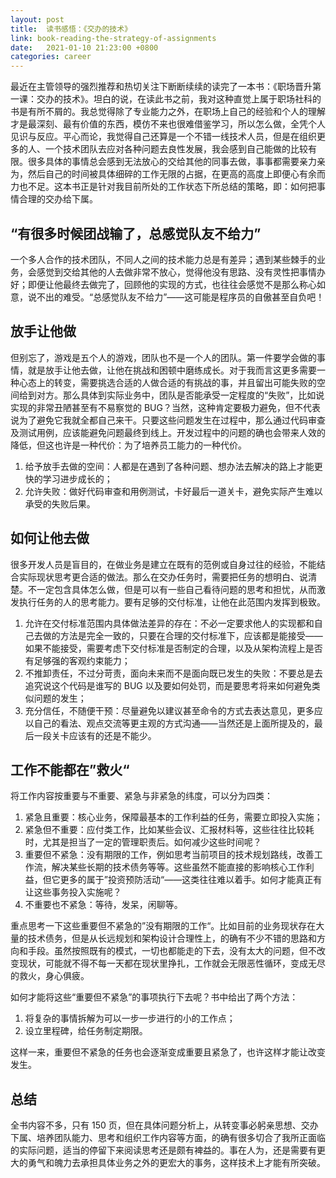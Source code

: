 ```yaml
---
layout: post
title:  读书感悟：《交办的技术》
link: book-reading-the-strategy-of-assignments
date:   2021-01-10 21:23:00 +0800
categories: career
---
```


最近在主管领导的强烈推荐和热切关注下断断续续的读完了一本书：《职场晋升第一课：交办的技术》。坦白的说，在读此书之前，我对这种直觉上属于职场社科的书是有所不屑的。我总觉得除了专业能力之外，在职场上自己的经验和个人的理解才是最深刻、最有价值的东西，模仿不来也很难借鉴学习，所以怎么做，全凭个人见识与反应。平心而论，我觉得自己还算是一个不错一线技术人员，但是在组织更多的人、一个技术团队去应对各种问题去良性发展，我会感到自己能做的比较有限。很多具体的事情总会感到无法放心的交给其他的同事去做，事事都需要亲力亲为，然后自己的时间被具体细碎的工作无限的占据，在更高的高度上即便心有余而力也不足。这本书正是针对我目前所处的工作状态下所总结的策略，即：如何把事情合理的交办给下属。

## “有很多时候团战输了，总感觉队友不给力”

一个多人合作的技术团队，不同人之间的技术能力总是有差异；遇到某些棘手的业务，会感觉到交给其他的人去做非常不放心，觉得他没有思路、没有灵性把事情办好；即便让他最终去做完了，回顾他的实现的方式，也往往会感觉不是那么称心如意，说不出的难受。“总感觉队友不给力”——这可能是程序员的自傲甚至自负吧！

## 放手让他做

但别忘了，游戏是五个人的游戏，团队也不是一个人的团队。第一件要学会做的事情，就是放手让他去做，让他在挑战和困顿中磨练成长。对于我而言这更多需要一种心态上的转变，需要挑选合适的人做合适的有挑战的事，并且留出可能失败的空间给到对方。那么具体到实际业务中，团队是否能承受一定程度的“失败”，比如说实现的非常丑陋甚至有不易察觉的 BUG？当然，这种肯定要极力避免，但不代表说为了避免它我就全都自己来干。只要这些问题发生在过程中，那么通过代码审查及测试用例，应该能避免问题最终到线上。开发过程中的问题的确也会带来人效的降低，但这也许是一种代价：为了培养员工能力的一种代价。

1. 给予放手去做的空间：人都是在遇到了各种问题、想办法去解决的路上才能更快的学习进步成长的；
2. 允许失败：做好代码审查和用例测试，卡好最后一道关卡，避免实际产生难以承受的失败后果。

## 如何让他去做

很多开发人员是盲目的，在做业务是建立在既有的范例或自身过往的经验，不能结合实际现状思考更合适的做法。那么在交办任务时，需要把任务的想明白、说清楚。不一定包含具体怎么做，但是可以有一些自己看待问题的思考和担忧，从而激发执行任务的人的思考能力。要有足够的交付标准，让他在此范围内发挥到极致。

1. 允许在交付标准范围内具体做法差异的存在：不必一定要求他人的实现都和自己去做的方法是完全一致的，只要在合理的交付标准下，应该都是能接受——如果不能接受，需要考虑下交付标准是否制定的合理，以及从架构流程上是否有足够强的客观约束能力；
2. 不推卸责任，不过分苛责，面向未来而不是面向既已发生的失败：不要总是去追究说这个代码是谁写的 BUG 以及要如何处罚，而是要思考将来如何避免类似问题的发生；
3. 充分信任，不随便干预：尽量避免以建议甚至命令的方式去表达意见，更多应以自己的看法、观点交流等更主观的方式沟通——当然还是上面所提及的，最后一段关卡应该有的还是不能少。

## 工作不能都在”救火“

将工作内容按重要与不重要、紧急与非紧急的纬度，可以分为四类：

1. 紧急且重要：核心业务，保障最基本的工作利益的任务，需要立即投入实施；
2. 紧急但不重要：应付类工作，比如某些会议、汇报材料等，这些往往比较耗时，尤其是担当了一定的管理职责后。如何减少这些时间呢？
3. 重要但不紧急：没有期限的工作，例如思考当前项目的技术规划路线，改善工作流，解决某些长期的技术债务等等。这些虽然不能直接的影响核心工作利益，但它更多的属于”投资预防活动“——这类往往难以着手。如何才能真正有让这些事务投入实施呢？
4. 不重要也不紧急：等待，发呆，闲聊等。

重点思考一下这些重要但不紧急的”没有期限的工作“。比如目前的业务现状存在大量的技术债务，但是从长远规划和架构设计合理性上，的确有不少不错的思路和方向和手段。虽然按照既有的模式，一切也都能走的下去，没有太大的问题，但不改变现状，可能就不得不每一天都在现状里挣扎，工作就会无限恶性循环，变成无尽的救火，身心俱疲。

如何才能将这些“重要但不紧急”的事项执行下去呢？书中给出了两个方法：

1. 将复杂的事情拆解为可以一步一步进行的小的工作点；
2. 设立里程碑，给任务制定期限。

这样一来，重要但不紧急的任务也会逐渐变成重要且紧急了，也许这样才能让改变发生。

## 总结

全书内容不多，只有 150 页，但在具体问题分析上，从转变事必躬亲思想、交办下属、培养团队能力、思考和组织工作内容等方面，的确有很多切合了我所正面临的实际问题，适当的停留下来阅读思考还是颇有裨益的。事在人为，还是需要有更大的勇气和魄力去承担具体业务之外的更宏大的事务，这样技术上才能有所突破。
